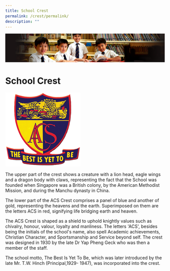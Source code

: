 ```yaml
---
title: School Crest
permalink: /crest/permalink/
description: ""
---
```

![](/images/Sub-banner1.jpg)

School Crest
============

![](/images/school_crest.png)


The upper part of the crest shows a creature with a lion head, eagle wings and a dragon body with claws, representing the fact that the School was founded when Singapore was a British colony, by the American Methodist Mission, and during the Manchu dynasty in China.

The lower part of the ACS Crest comprises a panel of blue and another of gold, representing the heavens and the earth. Superimposed on them are the letters ACS in red, signifying life bridging earth and heaven.

The ACS Crest is shaped as a shield to uphold knightly values such as chivalry, honour, valour, loyalty and manliness. The letters 'ACS', besides being the initials of the school's name, also spell Academic achievements, Christian Character, and Sportsmanship and Service beyond self. The crest was designed in 1930 by the late Dr Yap Pheng Geck who was then a member of the staff.

The school motto, The Best Is Yet To Be, which was later introduced by the late Mr. T.W. Hinch (Principal,1929- 1947), was incorporated into the crest.